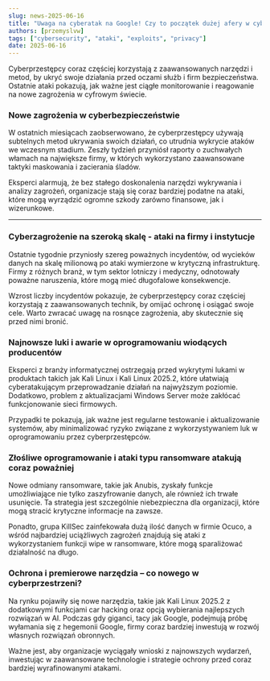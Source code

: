 ```yaml
---
slug: news-2025-06-16
title: "Uwaga na cyberatak na Google! Czy to początek dużej afery w cybersecurity?"
authors: [przemyslvw]
tags: ["cybersecurity", "ataki", "exploits", "privacy"]
date: 2025-06-16
---
```


Cyberprzestępcy coraz częściej korzystają z zaawansowanych narzędzi i metod, by ukryć swoje działania przed oczami służb i firm bezpieczeństwa. Ostatnie ataki pokazują, jak ważne jest ciągłe monitorowanie i reagowanie na nowe zagrożenia w cyfrowym świecie.
<!-- truncate -->
### Nowe zagrożenia w cyberbezpieczeństwie

W ostatnich miesiącach zaobserwowano, że cyberprzestępcy używają subtelnych metod ukrywania swoich działań, co utrudnia wykrycie ataków we wczesnym stadium. Zeszły tydzień przyniósł raporty o zuchwałych włamach na największe firmy, w których wykorzystano zaawansowane taktyki maskowania i zacierania śladów.

Eksperci alarmują, że bez stałego doskonalenia narzędzi wykrywania i analizy zagrożeń, organizacje stają się coraz bardziej podatne na ataki, które mogą wyrządzić ogromne szkody zarówno finansowe, jak i wizerunkowe.


---

### Cyberzagrożenie na szeroką skalę - ataki na firmy i instytucje

Ostatnie tygodnie przyniosły szereg poważnych incydentów, od wycieków danych na skalę milionową po ataki wymierzone w krytyczną infrastrukturę. Firmy z różnych branż, w tym sektor lotniczy i medyczny, odnotowały poważne naruszenia, które mogą mieć długofalowe konsekwencje.

Wzrost liczby incydentów pokazuje, że cyberprzestępcy coraz częściej korzystają z zaawansowanych technik, by omijać ochronę i osiągać swoje cele. Warto zwracać uwagę na rosnące zagrożenia, aby skutecznie się przed nimi bronić.


### Najnowsze luki i awarie w oprogramowaniu wiodących producentów

Eksperci z branży informatycznej ostrzegają przed wykrytymi lukami w produktach takich jak Kali Linux i Kali Linux 2025.2, które ułatwiają cyberatakującym przeprowadzanie działań na najwyższym poziomie. Dodatkowo, problem z aktualizacjami Windows Server może zakłócać funkcjonowanie sieci firmowych.

Przypadki te pokazują, jak ważne jest regularne testowanie i aktualizowanie systemów, aby minimalizować ryzyko związane z wykorzystywaniem luk w oprogramowaniu przez cyberprzestępców.


### Złośliwe oprogramowanie i ataki typu ransomware atakują coraz poważniej

Nowe odmiany ransomware, takie jak Anubis, zyskały funkcje umożliwiające nie tylko zaszyfrowanie danych, ale również ich trwałe usunięcie. Ta strategia jest szczególnie niebezpieczna dla organizacji, które mogą stracić krytyczne informacje na zawsze.

Ponadto, grupa KillSec zainfekowała dużą ilość danych w firmie Ocuco, a wśród najbardziej uciążliwych zagrożeń znajdują się ataki z wykorzystaniem funkcji wipe w ransomware, które mogą sparaliżować działalność na długo.


### Ochrona i premierowe narzędzia – co nowego w cyberprzestrzeni?

Na rynku pojawiły się nowe narzędzia, takie jak Kali Linux 2025.2 z dodatkowymi funkcjami car hacking oraz opcją wybierania najlepszych rozwiązań w AI. Podczas gdy giganci, tacy jak Google, podejmują próbę wyłamania się z hegemonii Google, firmy coraz bardziej inwestują w rozwój własnych rozwiązań obronnych.

Ważne jest, aby organizacje wyciągały wnioski z najnowszych wydarzeń, inwestując w zaawansowane technologie i strategie ochrony przed coraz bardziej wyrafinowanymi atakami.



